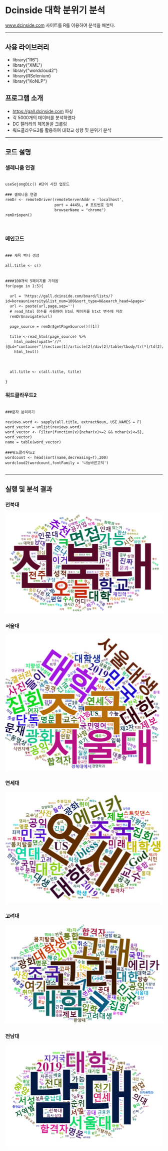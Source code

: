 # Dcinside 대학 분위기 분석
www.dcinside.com 사이트를 R를 이용하여 분석을 해본다.
****
<h2> 사용 라이브러리 </h2>

* library("R6")
* library("XML")
* library("wordcloud2")
* library(RSelenium) 
* library("KoNLP")  

<h2> 프로그램 소개 </h2>

* https://gall.dcinside.com 파싱
* 각 5000개의 데이터를 분석하였다
* DC 갤러리의 제목들을 크롤링
* 워드클라우드2를 활용하여 대학교 성향 및 분위기 분석

 ****
 
 <h2> 코드 설명 </h2>
 
 <h3> 셀레니움 연결 </h3>
 
~~~
 
useSejongDic() #단어 사전 업로드

### 셀레니움 연결
remDr <- remoteDriver(remoteServerAddr = 'localhost', 
                      port = 4445L, # 포트번호 입력 
                      browserName = "chrome") 
remDr$open() 

 
 ~~~
 
<h3> 메인코드 </h3>
 
~~~
 
### 제목 벡터 생성

all.title <- c()


####100개씩 5페이지를 가져옴 
for(page in 1:5){
  
  url = 'https://gall.dcinside.com/board/lists/?id=koreauniversity&list_num=100&sort_type=N&search_head=&page='
  url <- paste(url,page,sep='')
  # read_html 함수를 사용하여 html 페이지를 htxt 변수에 저장
  remDr$navigate(url)
  
  page_source = remDr$getPageSource()[[1]]
  
  title <-read_html(page_source) %>%
    html_nodes(xpath='//*[@id="container"]/section[1]/article[2]/div[2]/table/tbody/tr[*]/td[2]/a[1]/text()')%>%
    html_text()
  

  
  all.title <- c(all.title, title)
 
}

~~~

<h3> 워드클라우드2 </h3>
 
~~~

###문자 분리하기 

reviews.word <- sapply(all.title, extractNoun, USE.NAMES = F)
word_vector = unlist(reviews.word)
word_vector <- Filter(function(x){nchar(x)>=2 && nchar(x)<=5}, word_vector)
name = table(word_vector)

###워드클라우드2
wordcount <- head(sort(name,decreasing=T),200)
wordcloud2(wordcount,fontFamily = '나눔바른고딕')


~~~
 
 ****
 
<h2> 실행 및 분석 결과 </h2>

<h3> 전북대 </h3>

![Alt text](/img/JBNU.JPG)

<h3> 서울대 </h3>

![Alt text](/img/SU.JPG)

<h3> 연세대 </h3>

![Alt text](/img/YU.JPG)

<h3> 고려대 </h3>

![Alt text](/img/KU.JPG)

<h3> 전남대 </h3>

![Alt text](/img/JNNU.JPG)

